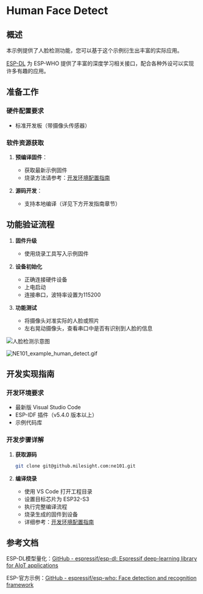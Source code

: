 # Human Face Detect

## 概述

本示例提供了人脸检测功能，您可以基于这个示例衍生出丰富的实际应用。

[ESP-DL](https://github.com/espressif/esp-dl) 为 ESP-WHO 提供了丰富的深度学习相关接口，配合各种外设可以实现许多有趣的应用。

## 准备工作

### 硬件配置要求

- 标准开发板（带摄像头传感器）

### 软件资源获取

1. **预编译固件**：
   
   - 获取最新示例固件
   - 烧录方法请参考：[开发环境配置指南](./../Software%20Guide/Development%20Environment%20Setup)

2. **源码开发**：
   
   - 支持本地编译（详见下方开发指南章节）

## 功能验证流程

1. **固件升级**
   
   - 使用烧录工具写入示例固件

2. **设备初始化**
   
   - 正确连接硬件设备
   - 上电启动
   - 连接串口，波特率设置为115200

3. **功能测试**
   
   - 将摄像头对准实际的人脸或照片
   - 左右晃动摄像头，查看串口中是否有识别到人脸的信息

![人脸检测示意图](/img/NE101_example_human_detect_1.png)

![NE101_example_human_detect.gif](/img/NE101_example_human_detect.gif)

## 开发实现指南

### 开发环境要求

- 最新版 Visual Studio Code
- ESP-IDF 插件（v5.4.0 版本以上）
- 示例代码库

### 开发步骤详解

1. **获取源码**
   
   ```bash
   git clone git@github.milesight.com:ne101.git
   ```

2. **编译烧录**
   
   - 使用 VS Code 打开工程目录
   - 设置目标芯片为 ESP32-S3
   - 执行完整编译流程
   - 烧录生成的固件到设备
   - 详细参考：[开发环境配置指南](./../Software%20Guide/Development%20Environment%20Setup)



## 参考文档

ESP-DL模型量化：[GitHub - espressif/esp-dl: Espressif deep-learning library for AIoT applications](https://github.com/espressif/esp-dl?tab=readme-ov-file)

ESP-官方示例：[GitHub - espressif/esp-who: Face detection and recognition framework](https://github.com/espressif/esp-who/tree/master)